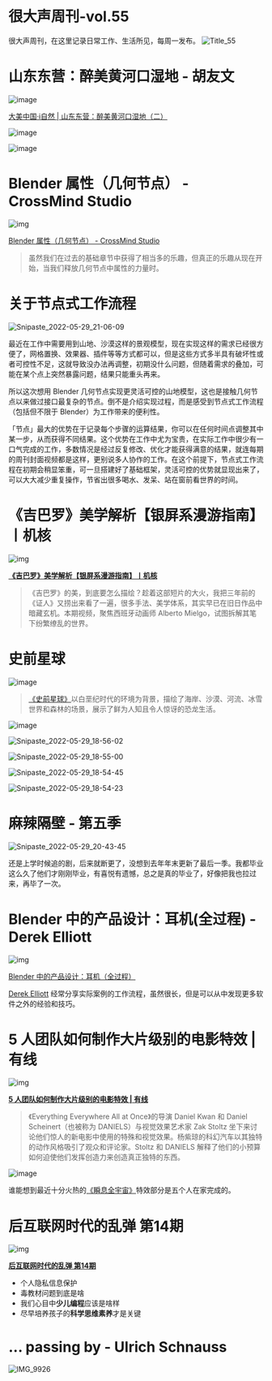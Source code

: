 # 很大声周刊-vol.55
很大声周刊，在这里记录日常工作、生活所见，每周一发布。
![Title_55](https://user-images.githubusercontent.com/20842136/170862833-79a6963f-5bec-4157-8e28-2571206d6033.png)

# 山东东营：醉美黄河口湿地 - 胡友文
![image](https://user-images.githubusercontent.com/20842136/170862998-ba2ca76b-4655-4217-9921-67b6bb8709df.png)

[大美中国·i自然 | 山东东营：醉美黄河口湿地（二）](https://article.xuexi.cn/articles/index.html?art_id=2306963895494623554&item_id=2306963895494623554&study_style_id=feeds_opaque&pid=&ptype=-1&source=share&share_to=copylink)

![image](https://user-images.githubusercontent.com/20842136/170863023-6abc27a0-6e4e-4870-aeb6-3f1046944265.png)

![image](https://user-images.githubusercontent.com/20842136/170863029-a72fc2d6-b9a3-4891-99ee-9c90efc93632.png)

# Blender 属性（几何节点） - CrossMind Studio
![img](https://user-images.githubusercontent.com/20842136/170863543-cd0add4c-8fa1-42f4-a59b-5cce10d6c359.png)

[Blender 属性（几何节点） - CrossMind Studio](https://www.youtube.com/watch?v=-hxiufn2fQo)
> 虽然我们在过去的基础章节中获得了相当多的乐趣，但真正的乐趣从现在开始，当我们释放几何节点中属性的力量时。

# 关于节点式工作流程
![Snipaste_2022-05-29_21-06-09](https://user-images.githubusercontent.com/20842136/170870277-7ead058c-41ab-45f5-95e4-e76936526134.png)

最近在工作中需要用到山地、沙漠这样的景观模型，现在实现这样的需求已经很方便了，网格置换、效果器、插件等等方式都可以，但是这些方式多半具有破坏性或者可控性不足，这就导致没办法再调整，初期没什么问题，但随着需求的叠加，可能在某个点上突然暴露问题，结果只能重头再来。

所以这次想用 Blender 几何节点实现更灵活可控的山地模型，这也是接触几何节点以来做过接口最复杂的节点。倒不是介绍实现过程，而是感受到节点式工作流程（包括但不限于 Blender）为工作带来的便利性。

「节点」最大的优势在于记录每个步骤的运算结果，你可以在任何时间点调整其中某一步，从而获得不同结果。这个优势在工作中尤为宝贵，在实际工作中很少有一口气完成的工作，多数情况是经过反复修改、优化才能获得满意的结果，就连每期的周刊封面视频都是这样，更别说多人协作的工作。在这个前提下，节点式工作流程在初期会稍显笨重，可一旦搭建好了基础框架，灵活可控的优势就显现出来了，可以大大减少重复操作，节省出很多喝水、发呆、站在窗前看世界的时间。

# 《吉巴罗》美学解析【银屏系漫游指南】丨机核
![img](https://user-images.githubusercontent.com/20842136/170871975-f525b193-aa15-4702-b229-3aa39474ecdc.png)

**[《吉巴罗》美学解析【银屏系漫游指南】丨机核](https://www.bilibili.com/video/BV1rS4y1z7xW?spm_id_from=333.1007.top_right_bar_window_history.content.click)**

> 《吉巴罗》的美，到底要怎么描绘？趁着这部短片的大火，我把三年前的《证人》又捞出来看了一遍，很多手法、美学体系，其实早已在旧日作品中暗藏玄机。本期视频，聚焦西班牙动画师 Alberto Mielgo，试图拆解其笔下纷繁缭乱的世界。

# 史前星球
![image](https://user-images.githubusercontent.com/20842136/170864034-020e7e41-282a-4f9c-9ac3-b68ee7ef5b3c.png)

> [《史前星球》](https://movie.douban.com/subject/34603375/)以白垩纪时代的环境为背景，描绘了海岸、沙漠、河流、冰雪世界和森林的场景，展示了鲜为人知且令人惊讶的恐龙生活。

![image](https://user-images.githubusercontent.com/20842136/170864272-6ce4ff99-3f02-4029-bf1c-3e900a7e809e.png)

![Snipaste_2022-05-29_18-56-02](https://user-images.githubusercontent.com/20842136/170864458-872e6d01-d9ac-4a64-a7c4-7c90ef197b87.png)

![Snipaste_2022-05-29_18-55-00](https://user-images.githubusercontent.com/20842136/170864471-44a77508-66f0-4ead-8c19-ae87a0111670.png)

![Snipaste_2022-05-29_18-54-45](https://user-images.githubusercontent.com/20842136/170864475-3ba54510-78d1-4b10-a54c-13f54676efa7.png)

![Snipaste_2022-05-29_18-54-23](https://user-images.githubusercontent.com/20842136/170864489-c4d63371-178b-483e-91a7-6680810931e5.png)

# 麻辣隔壁 - 第五季
![Snipaste_2022-05-29_20-43-45](https://user-images.githubusercontent.com/20842136/170869385-4eb22043-6bff-4200-bf2e-7456a0da7a54.png)

还是上学时候追的剧，后来就断更了，没想到去年年末更新了最后一季。我都毕业这么久了他们才刚刚毕业，有喜悦有遗憾，总之是真的毕业了，好像把我也拉过来，再毕了一次。

# Blender 中的产品设计：耳机(全过程) - Derek Elliott
![img](https://user-images.githubusercontent.com/20842136/170863740-f042d04a-037a-4778-b9c6-e96f56e63ff7.png)

[Blender 中的产品设计：耳机（全过程）](https://www.youtube.com/watch?v=p2iloupX7S8)

[Derek Elliott](https://www.youtube.com/c/DerekElliott) 经常分享实际案例的工作流程，虽然很长，但是可以从中发现更多软件之外的经验和技巧。

# 5 人团队如何制作大片级别的电影特效 | 有线
![img](https://user-images.githubusercontent.com/20842136/170870690-3b001141-3bfb-4126-b412-b0f49a02fbcb.png)

**[5 人团队如何制作大片级别的电影特效 | 有线](https://www.youtube.com/watch?v=hFFopPPrGiE)**
> 《Everything Everywhere All at Once》的导演 Daniel Kwan 和 Daniel Scheinert（也被称为 DANIELS）与视觉效果艺术家 Zak Stoltz 坐下来讨论他们惊人的新电影中使用的特殊和视觉效果。杨紫琼的科幻汽车以其独特的动作风格吸引了观众和评论家。Stoltz 和 DANIELS 解释了他们的小预算如何迫使他们发挥创造力来创造真正独特的东西。

![image](https://user-images.githubusercontent.com/20842136/170870872-31017d5a-0d86-4e65-87b0-11703b225026.png)

谁能想到最近十分火热的[《瞬息全宇宙》](https://movie.douban.com/subject/30314848/)特效部分是五个人在家完成的。


# 后互联网时代的乱弹 第14期
![img](https://user-images.githubusercontent.com/20842136/170864132-b2b53b52-9a56-4e32-bd4f-7f08ca13b504.png)

**[后互联网时代的乱弹 第14期](https://www.bilibili.com/video/BV1aY4y1V7VP?spm_id_from=444.41.list.card_archive.click)**

- 个人隐私信息保护
- 毒教材问题到底是啥
- 我们心目中**少儿编程**应该是啥样
- 尽早培养孩子的**科学思维素养**才是关键

# ... passing by - Ulrich Schnauss
![IMG_9926](https://user-images.githubusercontent.com/20842136/170871274-a1f0e58a-86a8-4ff3-bc6a-b5ee00ed0e5a.JPG)